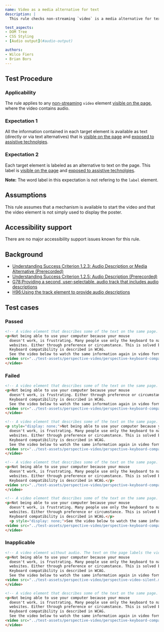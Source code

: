 ```yaml
---
name: Video as a media alternative for text
description: |
  This rule checks non-streaming `video` is a media alternative for text on the page.

test_aspects:
- DOM Tree
- CSS Styling
- [Audio output](#audio-output)

authors:
- Wilco Fiers
- Brian Bors
---
```


## Test Procedure

### Applicability

The rule applies to any [non-streaming](#non-streaming) `video` element [visible on the page](#visible-on-the-page), where the video contains audio.

### Expectation 1

All the information contained in each target element is available as text (directly or via text alternatives) that is [visible on the page](#visible-on-the-page) and [exposed to assistive technolgies](#exposed-to-assistive-technologies).

### Expectation 2

Each target element is labeled as an alternative to text on the page. This label is [visible on the page](#visible-on-the-page) and [exposed to assistive technolgies](#exposed-to-assistive-technologies).

**Note:** The word label in this expectation is not refering to the `label` element.

## Assumptions

This rule assumes that a mechanism is available to start the video and that the video element is not simply used to display the poster.

## Accessibility support

There are no major accessibility support issues known for this rule.

## Background

- [Understanding Success Criterion 1.2.3: Audio Description or Media Alternative (Prerecorded)](http://www.w3.org/TR/UNDERSTANDING-WCAG20/media-equiv-audio-desc.html)
- [Understanding Success Criterion 1.2.5: Audio Description (Prerecorded)](http://www.w3.org/TR/UNDERSTANDING-WCAG20/media-equiv-audio-desc-only.html)
- [G78:Providing a second, user-selectable, audio track that includes audio descriptions](https://www.w3.org/TR/2016/NOTE-WCAG20-TECHS-20161007/G78)
- [H96:Using the track element to provide audio descriptions](https://www.w3.org/WAI/GL/2016/WD-WCAG20-TECHS-20160105/H96)

## Test cases

### Passed

```html
<!-- A video element that describes some of the text on the same page. The text on the page labels the video as an alternative.-->
<p>Not being able to use your computer because your mouse 
  doesn't work, is frustrating. Many people use only the keyboard to navigate 
  websites. Either through preference or circumstance. This is solved by keyboard compatibility. 
  Keyboard compatibility is described in WCAG.
  See the video below to watch the same information again in video form.</p>
<video src="../test-assets/perspective-video/perspective-keyboard-compatibility-video.mp4" controls>
</video>
```

### Failed

```html
<!-- A video element that describes some of the text on the same page. The video contains more information than the text does.-->
<p>Not being able to use your computer because your mouse 
  doesn't work, is frustrating. Either through preference or circumstance. This is solved by keyboard compatibility. 
  Keyboard compatibility is described in WCAG.
  See the video below to watch the same information again in video form.</p>
<video src="../test-assets/perspective-video/perspective-keyboard-compatibility-video.mp4" controls>
</video>
```

```html
<!-- A video element that describes some of the text on the same page. The text is not visible on the page.-->
<p style="display: none;">Not being able to use your computer because your mouse 
  doesn't work, is frustrating. Many people use only the keyboard to navigate 
  websites. Either through preference or circumstance. This is solved by keyboard compatibility. 
  Keyboard compatibility is described in WCAG.
  See the video below to watch the same information again in video form.</p>
<video src="../test-assets/perspective-video/perspective-keyboard-compatibility-video.mp4" controls>
</video>
```

```html
<!-- A video element that describes some of the text on the same page. The text on the page does not label the video as an alternative.-->
<p>Not being able to use your computer because your mouse 
  doesn't work, is frustrating. Many people use only the keyboard to navigate 
  websites. Either through preference or circumstance. This is solved by keyboard compatibility. 
  Keyboard compatibility is described in WCAG.</p>
<video src="../test-assets/perspective-video/perspective-keyboard-compatibility-video.mp4" controls>
</video>
```

```html
<!-- A video element that describes some of the text on the same page. The text on the page labels the video as an alternative but the label is not visible on the page.-->
<p>Not being able to use your computer because your mouse 
  doesn't work, is frustrating. Many people use only the keyboard to navigate 
  websites. Either through preference or circumstance. This is solved by keyboard compatibility. 
  Keyboard compatibility is described in WCAG.</p>
  <p style="display: none;">See the video below to watch the same information again in video form.</p>
<video src="../test-assets/perspective-video/perspective-keyboard-compatibility-video.mp4" controls>
</video>
```

### Inapplicable

```html
<!-- A video element without audio. The text on the page labels the video as an alternative.-->
<p>Not being able to use your computer because your mouse 
  doesn't work, is frustrating. Many people use only the keyboard to navigate 
  websites. Either through preference or circumstance. This is solved by keyboard compatibility. 
  Keyboard compatibility is described in WCAG.
  See the video below to watch the same information again in video form.</p>
<video src="../test-assets/perspective-video/perspective-video-silent.mp4" controls>
</video>
```

```html
<!-- A video element that describes some of the text on the same page. The text on the page labels the video as an alternative but the video is not visible on the page.-->
<p>Not being able to use your computer because your mouse 
  doesn't work, is frustrating. Many people use only the keyboard to navigate 
  websites. Either through preference or circumstance. This is solved by keyboard compatibility. 
  Keyboard compatibility is described in WCAG.
  See the video below to watch the same information again in video form.</p>
<video src="../test-assets/perspective-video/perspective-keyboard-compatibility-video.mp4" controls style="display: none;">
</video>
```

